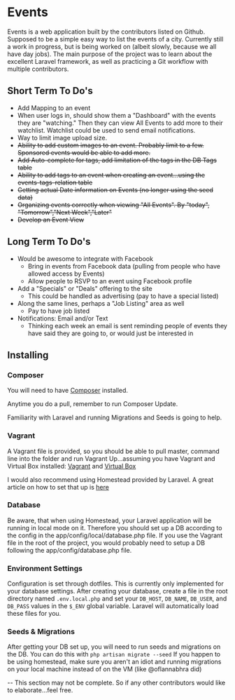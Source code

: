 # Events

Events is a web application built by the contributors listed on Github. Supposed to be a simple easy way to list the events of a city. Currently still a work in progress, but is being worked on (albeit slowly, because we all have day jobs). The main purpose of the project was to learn about the excellent Laravel framework, as well as practicing a Git workflow with multiple contributors. 


## Short Term To Do's

* Add Mapping to an event
* When user logs in, should show them a "Dashboard" with the events they are "watching." Then they can view All Events to add more to their watchlist. Watchlist could be used to send email notifications.
* Way to limit image upload size.
* ~~Ability to add custom images to an event. Probably limit to a few. Sponsored events would be able to add more.~~
* ~~Add Auto-complete for tags, add limitation of the tags in the DB Tags table~~
* ~~Ability to add tags to an event when creating an event...using the events-tags-relation table~~
* ~~Getting actual Date information on Events (no longer using the seed data)~~
* ~~Organizing events correctly when viewing "All Events". By "today", "Tomorrow","Next Week","Later"~~
* ~~Develop an Event View~~


## Long Term To Do's

* Would be awesome to integrate with Facebook
	* Bring in events from Facebook data (pulling from people who have allowed access by Events)
	* Allow people to RSVP to an event using Facebook profile
* Add a "Specials" or "Deals" offering to the site
	* This could be handled as advertising (pay to have a special listed)
* Along the same lines, perhaps a "Job Listing" area as well
	* Pay to have job listed
* Notifications: Email and/or Text
	* Thinking each week an email is sent reminding people of events they have said they are going to, or would just be interested in


## Installing

### Composer
You will need to have [Composer](https://getcomposer.org/) installed. 

Anytime you do a pull, remember to run Composer Update.

Familiarity with Laravel and running Migrations and Seeds is going to help.

### Vagrant
A Vagrant file is provided, so you should be able to pull master, command line into the folder and run Vagrant Up...assuming you have Vagrant and Virtual Box installed: [Vagrant](http://www.vagrantup.com/)  and [Virtual Box](https://www.virtualbox.org/)

I would also recommend using Homestead provided by Laravel. A great article on how to set that up is [here](http://scotch.io/tutorials/php/getting-started-with-laravel-homestead)


### Database
Be aware, that when using Homestead, your Laravel application will be running in local mode on it. Therefore you should set up a DB according to the config in the app/config/local/database.php file. If you use the Vagrant file in the root of the project, you would probably need to setup a DB following the app/config/database.php file.

### Environment Settings
Configuration is set through dotfiles. This is currently only implemented for your database settings. After creating your database, create a file in the root directory named `.env.local.php` and set your `DB_HOST`, `DB_NAME`, `DB_USER`, and `DB_PASS` values in the `$_ENV` global variable. Laravel will automatically load these files for you. 

### Seeds & Migrations
After getting your DB set up, you will need to run seeds and migrations on the DB. You can do this with `php artisan migrate --seed`
If you happen to be using homestead, make sure you aren't an idiot and running migrations on your local machine instead of on the VM (like @oflannabhra did)

-- This section may not be complete. So if any other contributors would like to elaborate...feel free.
